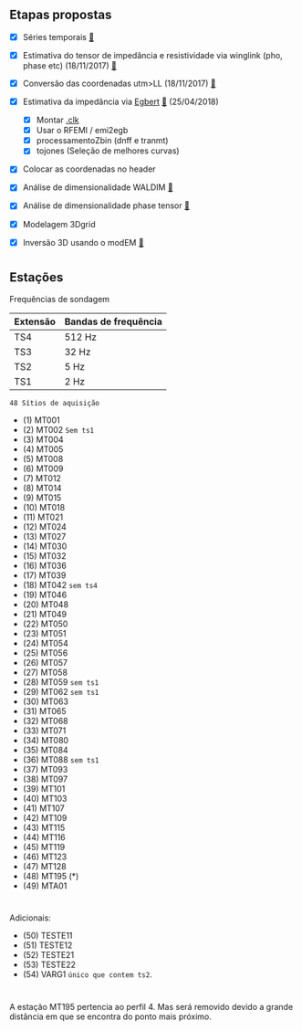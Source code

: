 ## Etapas propostas

- [x] Séries temporais [:mag_right:](https://github.com/arturbenevides/MSc_Geophysics/blob/master/Figs/time_series001.png)

- [x] Estimativa do tensor de impedância  e resistividade via winglink (pho, phase etc) (18/11/2017) [:mag_right:](https://github.com/arturbenevides/MSc_Geophysics/tree/master/Processamento/curvas%20by%20winglink)

- [x] Conversão das coordenadas utm>LL (18/11/2017) [:mag_right:](https://github.com/arturbenevides/MSc_Geophysics/blob/master/Notebooks/convert_utm_lat_long.ipynb)

- [x] Estimativa da impedância via [Egbert](http://www.complete-mt-solutions.com/mtnet/main/source.html#dec_codes) [:mag_right:](https://github.com/arturbenevides/MSc_Geophysics/tree/master/Processamento/curvas%20by%20EMTF) (25/04/2018)
  
   - [x] Montar [.clk](https://github.com/arturbenevides/MSc_Geophysics/blob/master/Processamento/clock.md)
   - [x] Usar o RFEMI / emi2egb
   - [x] processamentoZbin   (dnff e tranmt)
   - [x] tojones (Seleção de melhores curvas)

- [x] Colocar as coordenadas no header

- [x] Análise de dimensionalidade WALDIM [:mag_right:](https://github.com/arturbenevides/MSc_Geophysics/tree/master/An%C3%A1lise%20de%20Dimensionalidade)

- [x] Análise de dimensionalidade phase tensor [:mag_right:](https://github.com/arturbenevides/MSc_Geophysics/tree/master/An%C3%A1lise%20de%20Dimensionalidade)

- [x] Modelagem 3Dgrid

- [x] Inversão 3D usando o modEM [:mag_right:](https://github.com/arturbenevides/MSc_Geophysics/tree/master/ModEM)

#

## Estações


Frequências de sondagem

Extensão | Bandas de frequência 
---------|----------------------
TS4      | 512 Hz
TS3      |  32 Hz
TS2      |   5 Hz
TS1      |   2 Hz


`48 Sítios de aquisição`

- (1)  MT001
- (2)  MT002 `Sem ts1` 
- (3)  MT004
- (4)  MT005
- (5)  MT008
- (6)  MT009
- (7)  MT012
- (8)  MT014
- (9)  MT015
- (10) MT018
- (11) MT021
- (12) MT024
- (13) MT027
- (14) MT030
- (15) MT032
- (16) MT036
- (17) MT039
- (18) MT042 `sem ts4` 
- (19) MT046
- (20) MT048
- (21) MT049 
- (22) MT050
- (23) MT051
- (24) MT054
- (25) MT056
- (26) MT057
- (27) MT058
- (28) MT059 `sem ts1`
- (29) MT062 `sem ts1` 
- (30) MT063
- (31) MT065
- (32) MT068
- (33) MT071 
- (34) MT080
- (35) MT084
- (36) MT088 `sem ts1`
- (37) MT093
- (38) MT097
- (39) MT101
- (40) MT103
- (41) MT107
- (42) MT109
- (43) MT115
- (44) MT116
- (45) MT119
- (46) MT123
- (47) MT128
- (48) MT195 (*)
- (49) MTA01
#

Adicionais:
- (50) TESTE11
- (51) TESTE12
- (52) TESTE21
- (53) TESTE22
- (54) VARG1 `único que contem ts2`.
#
 
A estação MT195 pertencia ao perfil 4. Mas será removido devido a grande distância em que se encontra do ponto mais próximo.


